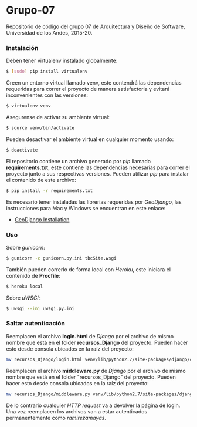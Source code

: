 # Grupo-07
Repositorio de código del grupo 07 de Arquitectura y Diseño de Software, Universidad de los Andes, 2015-20.

### Instalación
Deben tener virtualenv instalado globalmente:
```sh
$ [sudo] pip install virtualenv
```

Creen un entorno virtual llamado venv, este contendrá las dependencias requeridas para correr el proyecto de manera satisfactoria y evitará inconvenientes con las versiones:
```sh
$ virtualenv venv
```

Asegurense de activar su ambiente virtual:
```sh
$ source venv/bin/activate
```

Pueden desactivar el ambiente virtual en cualquier momento usando:
```sh
$ deactivate
```

El repositorio contiene un archivo generado por *pip* llamado **requirements.txt**, este contiene las dependencias necesarias para correr el proyecto junto a sus respectivas versiones. Pueden utilizar *pip* para instalar el contenido de este archivo:
```sh
$ pip install -r requirements.txt
```

Es necesario tener instaladas las librerias requeridas por *GeoDjango*, las instrucciones para Mac y Windows se encuentran en este enlace:
- [GeoDjango Installation](https://docs.djangoproject.com/en/1.8/ref/contrib/gis/install/)

### Uso

Sobre *gunicorn*:
```sh
$ gunicorn -c gunicorn.py.ini tbcSite.wsgi
```

También pueden correrlo de forma local con *Heroku*, este iniciara el contenido de **Procfile**:
```sh
$ heroku local
```

Sobre *uWSGI*:
```sh
$ uwsgi --ini uwsgi.py.ini
```

### Saltar autenticación

Reemplacen el archivo **login.html** de *Django* por el archivo de mismo nombre que está en el folder **recursos_Django** del proyecto. Pueden hacer esto desde consola ubicados en la raíz del proyecto:
```sh
mv recursos_Django/login.html venv/lib/python2.7/site-packages/django/contrib/admin/templates/admin/
```

Reemplacen el archivo **middleware.py** de *Django* por el archivo de mismo nombre que está en el folder "recursos_Django" del proyecto. Pueden hacer esto desde consola ubicados en la raíz del proyecto:
```sh
mv recursos_Django/middleware.py venv/lib/python2.7/site-packages/django/contrib/auth/
```

De lo contrario cualquier *HTTP request* va a devolver la página de login. Una vez reemplacen los archivos van a estar autenticados permanentemente como *ramirezamayas*.